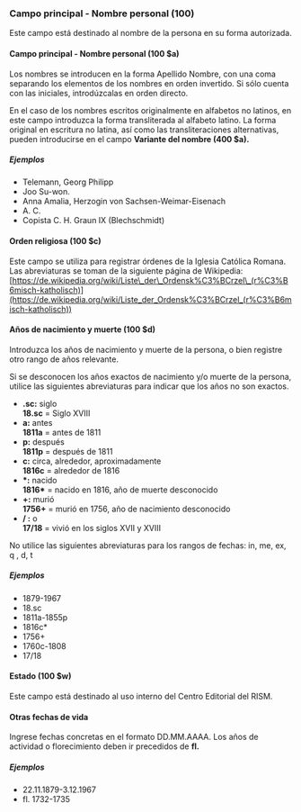 ### Campo principal - Nombre personal (100)
Este campo está destinado al nombre de la persona en su forma autorizada.

#### Campo principal - Nombre personal (100 $a)
Los nombres se introducen en la forma Apellido Nombre, con una coma separando los elementos de los nombres en orden invertido. Si sólo cuenta con las iniciales, introdúzcalas en orden directo.

En el caso de los nombres escritos originalmente en alfabetos no latinos, en este campo introduzca la forma transliterada al alfabeto latino. La forma original en escritura no latina, así como las transliteraciones alternativas, pueden introducirse en el campo **Variante del nombre (400 $a).**

##### Ejemplos
- Telemann, Georg Philipp
- Joo Su-won.
- Anna Amalia, Herzogin von Sachsen-Weimar-Eisenach
- A. C.
- Copista C. H. Graun IX (Blechschmidt)

#### Orden religiosa (100 $c)
Este campo se utiliza para registrar órdenes de la Iglesia Católica Romana. Las abreviaturas se toman de la siguiente página de Wikipedia:
[https://de.wikipedia.org/wiki/Liste\_der\_Ordensk%C3%BCrzel\_(r%C3%B6misch-katholisch)](https://de.wikipedia.org/wiki/Liste_der_Ordensk%C3%BCrzel_(r%C3%B6misch-katholisch))

#### Años de nacimiento y muerte (100 $d)
Introduzca los años de nacimiento y muerte de la persona, o bien registre otro rango de años relevante.

Si se desconocen los años exactos de nacimiento y/o muerte de la persona, utilice las siguientes abreviaturas para indicar que los años no son exactos.

- **.sc:** siglo  
 **18.sc** = Siglo XVIII
- **a:** antes  
 **1811a** = antes de 1811
- **p:** después  
 **1811p** = después de 1811
- **c:** circa, alrededor, aproximadamente  
 **1816c** = alrededor de 1816
- **\*:** nacido  
 **1816\*** = nacido en 1816, año de muerte desconocido
- **+:** murió  
 **1756+** = murió en 1756, año de nacimiento desconocido
- **/ :** o  
 **17/18** = vivió en los siglos XVII y XVIII

No utilice las siguientes abreviaturas para los rangos de fechas: in, me, ex, q , d, t

##### Ejemplos  
- 1879-1967  
- 18.sc  
- 1811a-1855p  
- 1816c\*  
- 1756+  
- 1760c-1808  
- 17/18

#### Estado (100 $w)
Este campo está destinado al uso interno del Centro Editorial del RISM.

#### Otras fechas de vida
Ingrese fechas concretas en el formato DD.MM.AAAA.  Los años de actividad o florecimiento deben ir precedidos de **fl.**

##### Ejemplos
- 22.11.1879-3.12.1967
- fl. 1732-1735

